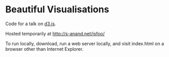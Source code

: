 Beautiful Visualisations
========================

Code for a talk on [d3.js](http://d3js.org/).

Hosted temporarily at http://s-anand.net/jsfoo/

To run locally, download, run a web server locally, and visit index.html on a browser other than Internet Explorer.
